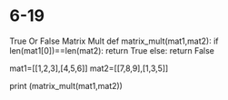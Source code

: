 # 6-19
True Or False Matrix Mult
def matrix_mult(mat1,mat2):
  if len(mat1[0])==len(mat2):
    return True
  else:
    return False
  

mat1=[[1,2,3],[4,5,6]]
mat2=[[7,8,9],[1,3,5]]

print (matrix_mult(mat1,mat2))

